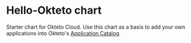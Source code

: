 # Hello-Okteto chart
Starter chart for Okteto Cloud. Use this chart as a basis to add your own applications into Okteto's [Application Catalog](https://okteto.com/docs/tutorials/repos/index.html).
